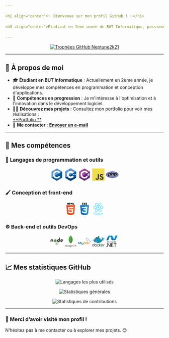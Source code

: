 ```yaml
---

<h1 align="center">✨ Bienvenue sur mon profil GitHub ! ✨</h1>

<h3 align="center">Étudiant en 2ème année de BUT Informatique, passionné par le développement d'applications modernes et performantes.</h3>

---
```


<p align="center">
  <a href="https://github.com/ryo-ma/github-profile-trophy">
    <img src="https://github-profile-trophy.vercel.app/?username=neptune2k21&theme=transparent&no-frame=true&row=1&column=6" alt="Trophées GitHub Neptune2k21" />
  </a>
</p>

---

## 🌟 À propos de moi  

- 🎓 **Étudiant en BUT Informatique** : Actuellement en 2ème année, je développe mes compétences en programmation et conception d'applications.  
- 🌱 **Compétences en progression** : Je m'intéresse à l'optimisation et à l'innovation dans le développement logiciel.  
- 👨‍💻 **Découvrez mes projets** : Consultez mon portfolio pour voir mes réalisations :  
  [**Portfolio **](https://mon-portfolio-beryl.vercel.app/)  
- 📧 **Me contacter** : [**Envoyer un e-mail**](mailto:mamadoulcisse9236@gmail.com)  

---

## 📌 Mes compétences  

### 🔧 **Langages de programmation et outils**  
<p align="center">
  <a href="https://www.cprogramming.com/" target="_blank" rel="noreferrer"><img src="https://raw.githubusercontent.com/devicons/devicon/master/icons/c/c-original.svg" alt="C" width="40" height="40" /></a>
  <a href="https://www.w3schools.com/cpp/" target="_blank" rel="noreferrer"><img src="https://raw.githubusercontent.com/devicons/devicon/master/icons/cplusplus/cplusplus-original.svg" alt="C++" width="40" height="40" /></a>
  <a href="https://www.w3schools.com/cs/" target="_blank" rel="noreferrer"><img src="https://raw.githubusercontent.com/devicons/devicon/master/icons/csharp/csharp-original.svg" alt="C#" width="40" height="40" /></a>
  <a href="https://developer.mozilla.org/en-US/docs/Web/JavaScript" target="_blank" rel="noreferrer"><img src="https://raw.githubusercontent.com/devicons/devicon/master/icons/javascript/javascript-original.svg" alt="JavaScript" width="40" height="40" /></a>
  <a href="https://www.php.net" target="_blank" rel="noreferrer"><img src="https://raw.githubusercontent.com/devicons/devicon/master/icons/php/php-original.svg" alt="PHP" width="40" height="40" /></a>
</p>

### 🖌️ **Conception et front-end**  
<p align="center">
  <a href="https://www.w3schools.com/html/" target="_blank" rel="noreferrer"><img src="https://raw.githubusercontent.com/devicons/devicon/master/icons/html5/html5-original-wordmark.svg" alt="HTML5" width="40" height="40" /></a>
  <a href="https://www.w3schools.com/css/" target="_blank" rel="noreferrer"><img src="https://raw.githubusercontent.com/devicons/devicon/master/icons/css3/css3-original-wordmark.svg" alt="CSS3" width="40" height="40" /></a>
  <a href="https://reactjs.org/" target="_blank" rel="noreferrer"><img src="https://raw.githubusercontent.com/devicons/devicon/master/icons/react/react-original-wordmark.svg" alt="React" width="40" height="40" /></a>
</p>

### ⚙️ **Back-end et outils DevOps**  
<p align="center">
  <a href="https://nodejs.org/" target="_blank" rel="noreferrer"><img src="https://raw.githubusercontent.com/devicons/devicon/master/icons/nodejs/nodejs-original-wordmark.svg" alt="Node.js" width="40" height="40" /></a>
  <a href="https://www.mongodb.com/" target="_blank" rel="noreferrer"><img src="https://raw.githubusercontent.com/devicons/devicon/master/icons/mongodb/mongodb-original-wordmark.svg" alt="MongoDB" width="40" height="40" /></a>
  <a href="https://www.mysql.com/" target="_blank" rel="noreferrer"><img src="https://raw.githubusercontent.com/devicons/devicon/master/icons/mysql/mysql-original-wordmark.svg" alt="MySQL" width="40" height="40" /></a>
  <a href="https://www.docker.com/" target="_blank" rel="noreferrer"><img src="https://raw.githubusercontent.com/devicons/devicon/master/icons/docker/docker-original-wordmark.svg" alt="Docker" width="40" height="40" /></a>
  <a href="https://dotnet.microsoft.com/" target="_blank" rel="noreferrer"><img src="https://raw.githubusercontent.com/devicons/devicon/master/icons/dot-net/dot-net-original-wordmark.svg" alt=".NET" width="40" height="40" /></a>
</p>

---

## 📈 Mes statistiques GitHub  

<p align="center">
  <img src="https://github-readme-stats.vercel.app/api/top-langs?username=neptune2k21&show_icons=true&locale=fr&layout=compact&theme=transparent" alt="Langages les plus utilisés" />
</p>

<p align="center">
  <img src="https://github-readme-stats.vercel.app/api?username=neptune2k21&show_icons=true&locale=fr&theme=transparent" alt="Statistiques générales" />
</p>

<p align="center">
  <img src="https://github-readme-streak-stats.herokuapp.com/?user=neptune2k21&theme=transparent" alt="Statistiques de contributions" />
</p>

---

### 🚀 Merci d’avoir visité mon profil !  
N’hésitez pas à me contacter ou à explorer mes projets. 😊
